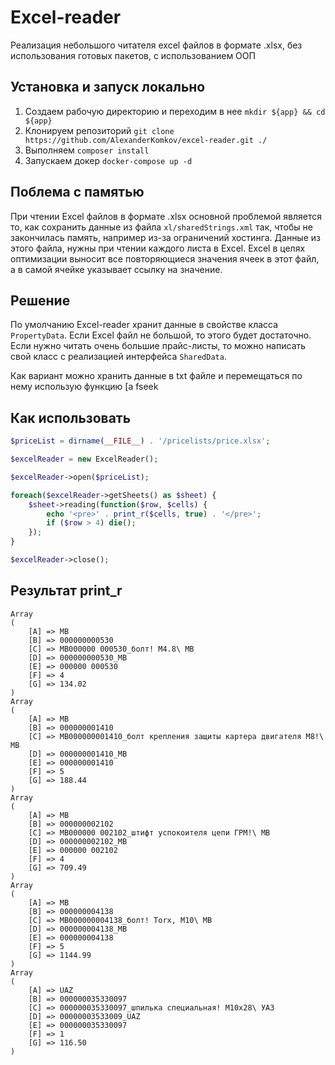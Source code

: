 # Excel-reader

Реализация небольшого читателя excel файлов в формате .xlsx, без использования готовых пакетов, с использованием ООП

## Установка и запуск локально

1. Создаем рабочую директорию и переходим в нее `mkdir ${app} && cd ${app}`
2. Клонируем репозиторий `git clone https://github.com/AlexanderKomkov/excel-reader.git ./`
3. Выполняем `composer install`
4. Запускаем докер `docker-compose up -d`

## Поблема с памятью

При чтении Excel файлов в формате .xlsx основной проблемой является то, как сохранить данные из файла `xl/sharedStrings.xml` так, чтобы не закончилась память, например из-за ограничений хостинга. Данные из этого файла, нужны при чтении каждого листа в Excel. Excel в целях оптимизации выносит все повторяющиеся значения ячеек в этот файл, а в самой ячейке указывает ссылку на значение.

## Решение 

По умолчанию Excel-reader хранит данные в свойстве класса `PropertyData`. Если Excel файл не большой, то этого будет достаточно. Если нужно читать очень большие прайс-листы, то можно написать свой класс с реализацией интерфейса `SharedData`.

Как вариант можно хранить данные в txt файле и перемещаться по нему использую функцию [a fseek[](https://www.php.net/manual/ru/function.fseek.php)


## Как использовать

```php
$priceList = dirname(__FILE__) . '/pricelists/price.xlsx';

$excelReader = new ExcelReader();

$excelReader->open($priceList);

foreach($excelReader->getSheets() as $sheet) {
    $sheet->reading(function($row, $cells) {
        echo '<pre>' . print_r($cells, true) . '</pre>';
        if ($row > 4) die();
    });
}

$excelReader->close();
```

## Результат print_r

```
Array
(
    [A] => MB
    [B] => 000000000530
    [C] => MB000000 000530_болт! М4.8\ MB
    [D] => 000000000530_MB
    [E] => 000000 000530
    [F] => 4
    [G] => 134.02
)
Array
(
    [A] => MB
    [B] => 000000001410
    [C] => MB000000001410_болт крепления защиты картера двигателя М8!\ MB
    [D] => 000000001410_MB
    [E] => 000000001410
    [F] => 5
    [G] => 188.44
)
Array
(
    [A] => MB
    [B] => 000000002102
    [C] => MB000000 002102_штифт успокоителя цепи ГРМ!\ MB
    [D] => 000000002102_MB
    [E] => 000000 002102
    [F] => 4
    [G] => 709.49
)
Array
(
    [A] => MB
    [B] => 000000004138
    [C] => MB000000004138_болт! Torx, М10\ MB
    [D] => 000000004138_MB
    [E] => 000000004138
    [F] => 5
    [G] => 1144.99
)
Array
(
    [A] => UAZ
    [B] => 000000035330097
    [C] => 000000035330097_шпилька специальная! М10х28\ УАЗ
    [D] => 00000003533009_UAZ
    [E] => 000000035330097
    [F] => 1
    [G] => 116.50
)
```